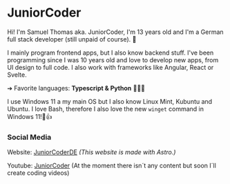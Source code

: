 # JuniorCoder
Hi! I'm Samuel Thomas aka. JuniorCoder, I'm 13 years old and I'm a German full stack developer (still unpaid of course). 🤖

I mainly program frontend apps, but I also know backend stuff. I've been programming since I was 10 years old and love to develop new apps, from UI design to full code. I also work with frameworks like Angular, React or Svelte.

➔ Favorite languages: __Typescript & Python__ 👨🏼‍💻

I use Windows 11 a my main OS but I also know Linux Mint, Kubuntu and Ubuntu. I love Bash, therefore I also love the new ```winget``` command in Windows 11!🤌👍

### Social Media
Website: [JuniorCoderDE](https://juniorcoder.de) *(This website is made with Astro.)*

Youtube: [JuniorCoder](https://www.youtube.com/channel/UCS19Yq0xKeFo4xVMc6ux1pA) (At the moment there isn´t any content but soon I´ll create coding videos)

